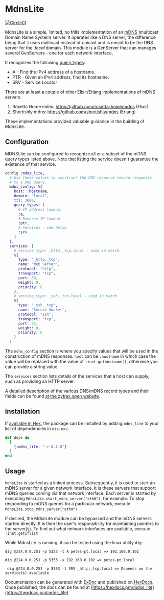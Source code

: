 # MdnsLite

[![CircleCI](https://circleci.com/gh/pcmarks/mdns_lite.svg?style=svg)](https://circleci.com/gh/pcmarks/mdns_lite)

MdnsLite is a simple, limited, no frills implementation of an
[mDNS](https://en.wikipedia.org/wiki/Multicast_DNS) (multicast Domain Name System)
server. It operates like a DNS server, the difference being that it uses multicast
instead of unicast and is meant to be the DNS server for the _.local_ domain.
This module is a GenServer that can  manages several GenServers - one for each
network interface.

It recognizes the following [query types](https://en.wikipedia.org/wiki/List_of_DNS_record_types):
* A - Find the IPv4 address of a hostname.
* PTR - Given an IPv4 address, find its hostname.
* SRV - Service Locator

There are at least a couple of other Elixir/Erlang implementations of mDNS servers:
1. Rosetta Home mdns: https://github.com/rosetta-home/mdns (Elixir)
2. Shortishly mdns: https://github.com/shortishly/mdns (Erlang)

These implementations provided valuable guidance in the building of MdnsLite.
## Configuration
MDNSLite can be configured to recognize all or a subset of the
mDNS query types listed above. Note that
listing the service doesn't guarantee the existence of that service.
```Elixir
config :mdns_lite,
  # Use these values to construct the DNS resource record responses
  # to a DNS query.
  mdns_config: %{
    host: :hostname,
    domain: "local",
    ttl: 3600,
    query_types: [
      # IP address lookup,
      :a,
      # Reverse IP lookup
      :ptr,
      # Services - see below
      :srv
    ]
  },
  services: [
    # service type: _http._tcp.local - used in match
    %{
      type: "_http._tcp",
      name: "Web Server",
      protocol: "http",
      transport: "tcp",
      port: 80,
      weight: 0,
      priority: 0
    },
    # service_type: _ssh._tcp.local - used in match
    %{
      type: "_ssh._tcp",
      name: "Secure Socket",
      protocol: "ssh",
      transport: "tcp",
      port: 22,
      weight: 0,
      priority: 0
    }
  ]
```
The `mdns_config` section is where you specify values that will be used in the
construction of mDNS responses. `host` can be `:hostname` in which case the value will be
replaced with the value of `:inet.gethostname()`, otherwise you can provide a
string value.

The `services` section lists details of the services that a host can supply,
such as providing an HTTP server.

A detailed
description of the various DNS/mDNS record types and their fields can be found
[at the zytrax.open website](http://www.zytrax.com/books/dns).

## Installation

If [available in Hex](https://hex.pm/docs/publish), the package can be installed
by adding `mdns_lite` to your list of dependencies in `mix.exs`:

```elixir
def deps do
  [
    {:mdns_lite, "~> 0.1.0"}
  ]
end
```
## Usage
`MdnsLite` is started as a linked process. Subsequently, it is used to start an mDNS
server for a given network interface. It is these servers that support mDNS queries coming via
that network interface. Each server is started by
executing `MdnsLite.start_mdns_server("eth0")`, for example. To stop responding to
mDNS queries for a particular network, execute `MdnsLite.stop_mdns_server("eth0")`.

If desired, the MdsnLite module can be bypassed and the mDNS servers started
directly. It is then the user's responsibility for maintaining pointers to
the server(s). To find out what network interfaces are available, execute `:inet.getiflist`

While MdnsLite is running, it can be tested using the linux utility `dig`:

  `` dig @224.0.0.251 -p 5353 -t A petes-pt.local => 192.168.0.102 ``

  `` dig @224.0.0.251 -p 5353 -x 192.168.0.102 => petes-pt.local ``

  `` dig @224.0.0.251 -p 5353 -t SRV _http._tcp.local => Depends on the service(s) available``


Documentation can be generated with [ExDoc](https://github.com/elixir-lang/ex_doc)
and published on [HexDocs](https://hexdocs.pm). Once published, the docs can
be found at [https://hexdocs.pm/mdns_lite](https://hexdocs.pm/mdns_lite).

